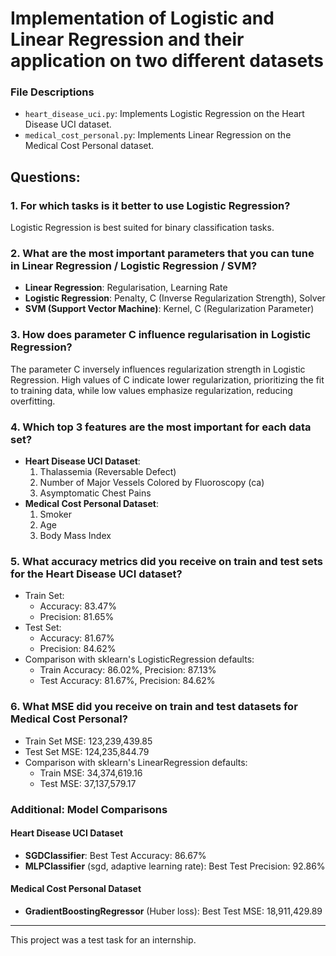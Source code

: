 # Implementation of Logistic and Linear Regression and their application on two different datasets

### File Descriptions
- `heart_disease_uci.py`: Implements Logistic Regression on the Heart Disease UCI dataset.
- `medical_cost_personal.py`: Implements Linear Regression on the Medical Cost Personal dataset.

## Questions:
### 1. For which tasks is it better to use Logistic Regression?
Logistic Regression is best suited for binary classification tasks.

### 2. What are the most important parameters that you can tune in Linear Regression / Logistic Regression / SVM?
- **Linear Regression**: Regularisation, Learning Rate
- **Logistic Regression**: Penalty, C (Inverse Regularization Strength), Solver
- **SVM (Support Vector Machine)**: Kernel, C (Regularization Parameter)

### 3. How does parameter C influence regularisation in Logistic Regression?
The parameter C inversely influences regularization strength in Logistic Regression. High values of C indicate lower regularization, prioritizing the fit to training data, while low values emphasize regularization, reducing overfitting.

### 4. Which top 3 features are the most important for each data set?
- **Heart Disease UCI Dataset**:
  1. Thalassemia (Reversable Defect)
  2. Number of Major Vessels Colored by Fluoroscopy (ca)
  3. Asymptomatic Chest Pains
- **Medical Cost Personal Dataset**:
  1. Smoker
  2. Age
  3. Body Mass Index

### 5. What accuracy metrics did you receive on train and test sets for the Heart Disease UCI dataset?
- Train Set: 
  - Accuracy: 83.47%
  - Precision: 81.65%
- Test Set: 
  - Accuracy: 81.67%
  - Precision: 84.62%
- Comparison with sklearn's LogisticRegression defaults: 
  - Train Accuracy: 86.02%, Precision: 87.13%
  - Test Accuracy: 81.67%, Precision: 84.62%

### 6. What MSE did you receive on train and test datasets for Medical Cost Personal?
- Train Set MSE: 123,239,439.85
- Test Set MSE: 124,235,844.79
- Comparison with sklearn's LinearRegression defaults:
  - Train MSE: 34,374,619.16
  - Test MSE: 37,137,579.17

### Additional: Model Comparisons

#### Heart Disease UCI Dataset
- **SGDClassifier**: Best Test Accuracy: 86.67%
- **MLPClassifier** (sgd, adaptive learning rate): Best Test Precision: 92.86%

#### Medical Cost Personal Dataset
- **GradientBoostingRegressor** (Huber loss): Best Test MSE: 18,911,429.89

---

This project was a test task for an internship.
